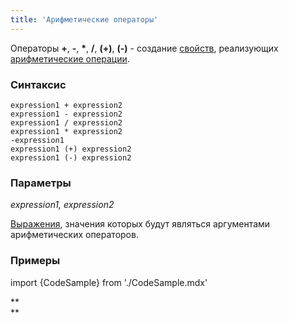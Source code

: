 ```yaml
---
title: 'Арифметические операторы'
---
```


Операторы **+**, **-**, **\***, **/**, **(+)**, **(-)** - создание [свойств](Свойства.md), реализующих [арифметические операции](Арифметические_операторы_+_-_....md).

### Синтаксис

    expression1 + expression2  
    expression1 - expression2  
    expression1 / expression2  
    expression1 * expression2  
    -expression1
    expression1 (+) expression2  
    expression1 (-) expression2  

### Параметры

*expression1, expression2*

[Выражения](Выражения.md), значения которых будут являться аргументами арифметических операторов.

### Примеры

import {CodeSample} from './CodeSample.mdx'

<CodeSample url="https://documentation.lsfusion.org/sample?file=OperatorPropertySample&block=arithmetic"/>

**  
**
